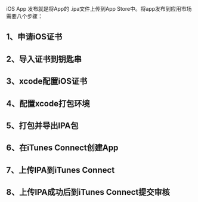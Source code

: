 

iOS App 发布就是将App的 .ipa文件上传到App Store中。将app发布到应用市场需要八个步骤：


## 1、申请iOS证书

## 2、导入证书到钥匙串

## 3、xcode配置iOS证书

## 4、配置xcode打包环境

## 5、打包并导出IPA包

## 6、在iTunes Connect创建App

## 7、上传IPA到iTunes Connect

## 8、上传IPA成功后到iTunes Connect提交审核



